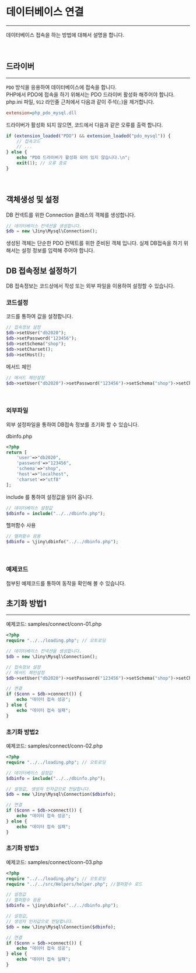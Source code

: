 # 데이터베이스 연결
---
데이터베이스 접속을 하는 방법에 대해서 설명을 합니다.  

<br>

## 드라이버
---
`PDO` 방식을 응용하여 데이터베이스에 접속을 합니다.  
PHP에서 PDO에 접속을 하기 위해서는 PDO 드라이버 활성화 해주어야 합니다. 
php.ini 파일, `912` 라인줄 근처에서 다음과 같이 주석(`;`)을 제거합니다.   

```ini
extension=php_pdo_mysql.dll
```

드라이버가 활성화 되지 않으면, 코드에서 다음과 같은 오류를 출력 합니다.

```php
if (extension_loaded("PDO") && extension_loaded("pdo_mysql")) {
    // 접속코드
    // ...      
} else {
    echo "PDO 드라이버가 활성화 되어 있지 않습니다.\n";
    exit(1); // 오류 종료
}
```

<br>

## 객체생성 및 설정
DB 컨넥트를 위한 Connection 클래스의 객체를 생성합니다.

```php
// 데이터베이스 컨넥션을 생성합니다.
$db = new \Jiny\Mysql\Connection();
```

생성된 객체는 단순한 PDO 컨텍트를 위한 준비된 객체 입니다. 
실제 DB접속을 하기 위해서는 설정 정보를 입력해 주어야 합니다.

## DB 접속정보 설정하기
DB 접속정보는 코드상에서 작성 또는 외부 파일을 이용하여 설정할 수 있습니다.

### 코드설정
코드를 통하여 값을 설정합니다.

```php
// 접속정보 설정
$db->setUser("db2020");
$db->setPassword("123456");
$db->setSchema("shop");
$db->setCharset();
$db->setHost(); 
```

메서드 체인
```php
// 메서드 체인설정
$db->setUser("db2020")->setPassword("123456")->setSchema("shop")->setCharset()->setHost();
```

<br>

### 외부파일
외부 설정파일을 통하여 DB접속 정보를 초기화 할 수 있습니다.

dbinfo.php
```php
<?php
return [
    'user'=>"db2020",
    'password'=>"123456",
    'schema'=>"shop",
    'host'=>"localhost",
    'charset'=>"utf8"
];
```

include 를 통하여 설정값을 읽어 옵니다.

```php
// 데이터베이스 설정값
$dbinfo = include("../../dbinfo.php");
```

헬퍼함수 사용

```php
// 헬퍼함수 응용
$dbinfo = \jiny\dbinfo("../../dbinfo.php");
```

<br>

### 예제코드
첨부된 예제코드를 통하여 동작을 확인해 볼 수 있습니다.

## 초기화 방법1
---
예제코드: samples/connect/conn-01.php

```php
<?php
require "../../loading.php"; // 오토로딩

// 데이터베이스 컨넥션을 생성합니다.
$db = new \Jiny\Mysql\Connection();

// 접속정보 설정
// 메서드 체인설정
$db->setUser("db2020")->setPassword("123456")->setSchema("shop")->setCharset()->setHost(); // 기본값 사용

// 연결
if ($conn = $db->connect()) {
    echo "데이터 접속 성공";
} else {
    echo "데이터 접속 실패";
}
```

### 초기화 방법2

예제코드: samples/connect/conn-02.php
```php
<?php
require "../../loading.php"; // 오토로딩

// 데이터베이스 설정값
$dbinfo = include("../../dbinfo.php");

// 설정값, 생성자 인자값으로 전달합니다.
$db = new \Jiny\Mysql\Connection($dbinfo);

// 연결
if ($conn = $db->connect()) {
    echo "데이터 접속 성공";
} else {
    echo "데이터 접속 실패";
}
```

### 초기화 방법3
예제코드: samples/connect/conn-03.php

```php
<?php
require "../../loading.php"; // 오토로딩
require "../../src/Helpers/helper.php"; //헬퍼함수 로드

// 설정값
// 헬퍼함수 응용
$dbinfo = \jiny\dbinfo("../../dbinfo.php");

// 설정값, 
// 생성자 인자값으로 전달합니다.
$db = new \Jiny\Mysql\Connection($dbinfo);

// 연결
if ($conn = $db->connect()) {
    echo "데이터 접속 성공";
} else {
    echo "데이터 접속 실패";
}
```


